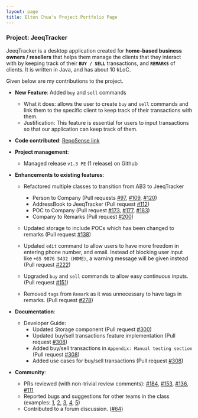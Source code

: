 ```yaml
---
layout: page
title: Elton Chua's Project Portfolio Page
---
```


### Project: JeeqTracker

JeeqTracker is a desktop application created for **home-based business owners / resellers** that helps them manage the clients
that they interact with by keeping track of their **`BUY / SELL`** transactions, and **`REMARKS`** of clients.
It is written in Java, and has about 10 kLoC.

Given below are my contributions to the project.

* **New Feature**: Added `buy` and `sell` commands
  * What it does: allows the user to create `buy` and `sell` commands and link them to the specific client to keep track of their transactions
    with them.
  * Justification: This feature is essential for users to input transactions so that our application can keep track of them.


* **Code contributed**: [RepoSense link](https://nus-cs2103-ay2223s1.github.io/tp-dashboard/?search=&sort=groupTitle&sortWithin=title&timeframe=commit&mergegroup=&groupSelect=groupByRepos&breakdown=true&checkedFileTypes=docs~functional-code~test-code~other&since=2022-09-16&tabOpen=true&tabType=authorship&zFR=false&tabAuthor=notle1706&tabRepo=AY2223S1-CS2103T-T09-1%2Ftp%5Bmaster%5D&authorshipIsMergeGroup=false&authorshipFileTypes=docs~functional-code~test-code~other&authorshipIsBinaryFileTypeChecked=false&authorshipIsIgnoredFilesChecked=false)

* **Project management**:
  * Managed release `v1.3 PE` (1 release) on Github


* **Enhancements to existing features**:
  * Refactored multiple classes to transition from AB3 to JeeqTracker
    * Person to Company (Pull requests [#97](https://github.com/AY2223S1-CS2103T-T09-1/tp/pull/97), [#109](https://github.com/AY2223S1-CS2103T-T09-1/tp/pull/109), 
    [#120](https://github.com/AY2223S1-CS2103T-T09-1/tp/pull/120))
    * AddressBook to JeeqTracker (Pull request [#112](https://github.com/AY2223S1-CS2103T-T09-1/tp/pull/112))
    * POC to Company (Pull request [#173](https://github.com/AY2223S1-CS2103T-T09-1/tp/pull/173), [#177](https://github.com/AY2223S1-CS2103T-T09-1/tp/pull/177),
    [#183](https://github.com/AY2223S1-CS2103T-T09-1/tp/pull/183))
    * Company to Remarks (Pull request [#200](https://github.com/AY2223S1-CS2103T-T09-1/tp/pull/200))

  * Updated storage to include POCs which has been changed to remarks (Pull request [#138](https://github.com/AY2223S1-CS2103T-T09-1/tp/pull/138))
  * Updated `edit` command to allow users to have more freedom in entering phone number, and email. Instead of blocking user input like `+65 9876 5432 (HOME)`,
    a warning message will be given instead (Pull request [#222](https://github.com/AY2223S1-CS2103T-T09-1/tp/pull/222))
  * Upgraded `buy` and `sell` commands to allow easy continuous inputs. (Pull request [#151](https://github.com/AY2223S1-CS2103T-T09-1/tp/pull/151))
  * Removed `tags` from `Remark` as it was unnecessary to have tags in remarks. (Pull request [#278](https://github.com/AY2223S1-CS2103T-T09-1/tp/pull/278))
* **Documentation**:
  * Developer Guide:
    * Updated Storage component (Pull request [#300](https://github.com/AY2223S1-CS2103T-T09-1/tp/pull/300))
    * Updated buy/sell transactions feature implementation (Pull request [#308](https://github.com/AY2223S1-CS2103T-T09-1/tp/pull/308))
    * Added buy/sell transactions in `Appendix: Manual testing section` (Pull request [#308](https://github.com/AY2223S1-CS2103T-T09-1/tp/pull/308))
    * Added use cases for buy/sell transactions (Pull request [#308](https://github.com/AY2223S1-CS2103T-T09-1/tp/pull/308))


* **Community**:
  * PRs reviewed (with non-trivial review comments): [#184](https://github.com/AY2223S1-CS2103T-T09-1/tp/pull/184), [#153](https://github.com/AY2223S1-CS2103T-T09-1/tp/pull/153), [#136](https://github.com/AY2223S1-CS2103T-T09-1/tp/pull/136), [#111](https://github.com/AY2223S1-CS2103T-T09-1/tp/pull/111)
  * Reported bugs and suggestions for other teams in the class (examples: [1](https://github.com/AY2223S1-CS2103T-W12-2/tp/issues/156), [2](https://github.com/AY2223S1-CS2103T-W12-2/tp/issues/146), [3](https://github.com/AY2223S1-CS2103T-W12-2/tp/issues/114), [4](https://github.com/AY2223S1-CS2103T-W12-2/tp/issues/109), [5](https://github.com/AY2223S1-CS2103T-W12-2/tp/issues/106))
  * Contributed to a forum discussion. ([#64](https://github.com/nus-cs2103-AY2223S1/forum/issues/64))
